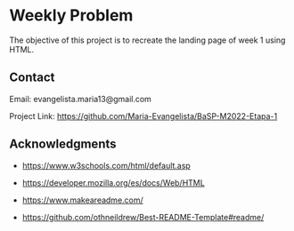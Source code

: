 # Weekly Problem
The objective of this project is to recreate the landing page of week 1 using HTML.

## Contact
<body>Email: evangelista.maria13@gmail.com</body>
<p>

Project Link: <a href="https://github.com/Maria-Evangelista/BaSP-M2022-Etapa-1" target="_blank">https://github.com/Maria-Evangelista/BaSP-M2022-Etapa-1</a>

## Acknowledgments
- <a href="https://www.w3schools.com/html/default.asp" target="_blank">https://www.w3schools.com/html/default.asp</a>

- <a href="https://developer.mozilla.org/es/docs/Web/HTML" target="_blank">https://developer.mozilla.org/es/docs/Web/HTML</a>

- <a href="https://www.makeareadme.com/" target="_blank">https://www.makeareadme.com/</a>

- <a href="https://github.com/othneildrew/Best-README-Template#readme" target="_blank">https://github.com/othneildrew/Best-README-Template#readme/</a>